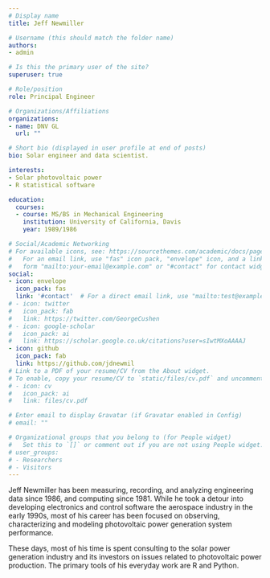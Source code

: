 ```yaml
---
# Display name
title: Jeff Newmiller

# Username (this should match the folder name)
authors:
- admin

# Is this the primary user of the site?
superuser: true

# Role/position
role: Principal Engineer

# Organizations/Affiliations
organizations:
- name: DNV GL
  url: ""

# Short bio (displayed in user profile at end of posts)
bio: Solar engineer and data scientist.

interests:
- Solar photovoltaic power
- R statistical software

education:
  courses:
  - course: MS/BS in Mechanical Engineering
    institution: University of California, Davis
    year: 1989/1986

# Social/Academic Networking
# For available icons, see: https://sourcethemes.com/academic/docs/page-builder/#icons
#   For an email link, use "fas" icon pack, "envelope" icon, and a link in the
#   form "mailto:your-email@example.com" or "#contact" for contact widget.
social:
- icon: envelope
  icon_pack: fas
  link: '#contact'  # For a direct email link, use "mailto:test@example.org".
# - icon: twitter
#   icon_pack: fab
#   link: https://twitter.com/GeorgeCushen
# - icon: google-scholar
#   icon_pack: ai
#   link: https://scholar.google.co.uk/citations?user=sIwtMXoAAAAJ
- icon: github
  icon_pack: fab
  link: https://github.com/jdnewmil
# Link to a PDF of your resume/CV from the About widget.
# To enable, copy your resume/CV to `static/files/cv.pdf` and uncomment the lines below.
# - icon: cv
#   icon_pack: ai
#   link: files/cv.pdf

# Enter email to display Gravatar (if Gravatar enabled in Config)
# email: ""

# Organizational groups that you belong to (for People widget)
#   Set this to `[]` or comment out if you are not using People widget.
# user_groups:
# - Researchers
# - Visitors
---
```


Jeff Newmiller has been measuring, recording, and analyzing engineering data since 1986, and computing since 1981. While he took a detour into developing electronics and control software the aerospace industry in the early 1990s, most of his career has been focused on observing, characterizing and modeling photovoltaic power generation system performance.

These days, most of his time is spent consulting to the solar power generation industry and its investors on issues related to photovoltaic power production. The primary tools of his everyday work are R and Python.
